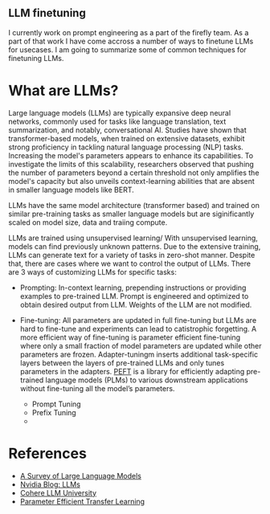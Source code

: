 ## LLM finetuning
I currently work on prompt engineering as a part of the firefly team. As a part of that work I have come accross a number of ways to finetune LLMs for usecases. I am going to summarize some of common techniques for finetuning LLMs.


# What are LLMs? 
Large language models (LLMs) are typically expansive deep neural networks, commonly used for tasks like language translation, text summarization, and notably, conversational AI. Studies have shown that transformer-based models, when trained on extensive datasets, exhibit strong proficiency in tackling natural language processing (NLP) tasks. Increasing the model's parameters appears to enhance its capabilities. To investigate the limits of this scalability, researchers observed that pushing the number of parameters beyond a certain threshold not only amplifies the model's capacity but also unveils context-learning abilities that are absent in smaller language models like BERT.

LLMs have the same model architecture (transformer based) and trained on similar pre-training tasks as smaller language models but are siginificantly scaled on model size, data and traiing compute.

LLMs are trained using unsupervised learning/ With unsupervised learning, models can find previously unknown patterns. Due to the extensive training, LLMs can generate text for a variety of tasks in zero-shot manner. Despite that, there are cases where we want to control the output of LLMs. There are 3 ways of customizing LLMs for specific tasks:
- Prompting: In-context learning, prepending instructions or providing examples to pre-trained LLM. Prompt is engineered and optimized to obtain desired output from LLM. Weights of the LLM are not modified.

- Fine-tuning: All parameters are updated in full fine-tuning but LLMs are hard to fine-tune and experiments can lead to catistrophic forgetting. A more efficient way of fine-tuning is parameter efficient fine-tuning where only a small fraction of model parameters are updated while other parameters are frozen. Adapter-tuningm inserts additional task-specific layers between the
layers of pre-trained LLMs and only tunes parameters in the adapters. [PEFT](https://huggingface.co/docs/peft/index) is a library for efficiently adapting pre-trained language models (PLMs) to various downstream applications without fine-tuning all the model’s parameters.
   - Prompt Tuning
   - Prefix Tuning
   - 



# References
- [A Survey of Large Language Models](https://arxiv.org/abs/2303.18223)
- [Nvidia Blog: LLMs](https://www.nvidia.com/en-us/glossary/data-science/large-language-models/)
- [Cohere LLM University](https://docs.cohere.com/docs/intro-large-language-models)
- [Parameter Efficient Transfer Learning](https://arxiv.org/abs/1902.00751)



<!-- Due to a plugin called `jekyll-titles-from-headings` which is supported by GitHub Pages by default. The above header (in the markdown file) will be automatically used as the pages title.

If the file does not start with a header, then the post title will be derived from the filename.

This is a sample blog post. You can talk about all sorts of fun things here.

---

### This is a header

#### Some T-SQL Code

```tsql
SELECT This, [Is], A, Code, Block -- Using SSMS style syntax highlighting
    , REVERSE('abc')
FROM dbo.SomeTable s
    CROSS JOIN dbo.OtherTable o;
```

#### Some PowerShell Code

```powershell
Write-Host "This is a powershell Code block";

# There are many other languages you can use, but the style has to be loaded first

ForEach ($thing in $things) {
    Write-Output "It highlights it using the GitHub style"
}
``` -->

    

